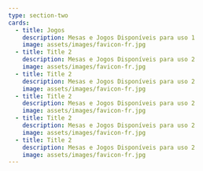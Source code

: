 ```yaml
---
type: section-two
cards:
  - title: Jogos
    description: Mesas e Jogos Disponíveis para uso 1
    image: assets/images/favicon-fr.jpg
  - title: Title 2
    description: Mesas e Jogos Disponíveis para uso 2
    image: assets/images/favicon-fr.jpg
  - title: Title 2
    description: Mesas e Jogos Disponíveis para uso 2
    image: assets/images/favicon-fr.jpg
  - title: Title 2
    description: Mesas e Jogos Disponíveis para uso 2
    image: assets/images/favicon-fr.jpg
  - title: Title 2
    description: Mesas e Jogos Disponíveis para uso 2
    image: assets/images/favicon-fr.jpg
  - title: Title 2
    description: Mesas e Jogos Disponíveis para uso 2
    image: assets/images/favicon-fr.jpg
---
```

